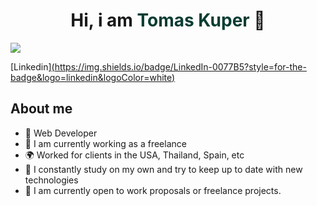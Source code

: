 <div align="center">
<h1 align="center">Hi, i am <span style="color: #0a3d33;"> Tomas Kuper </span>👋</h1>
</div>
<img src="https://media.licdn.com/dms/image/D4D16AQE-HWZlkNTbdQ/profile-displaybackgroundimage-shrink_350_1400/0/1712677600550?e=1718236800&v=beta&t=xedgR2yif2g27seLs9lZNSzeNHnb9YTd0C1bhL3Y0GY">

[Linkedin][(https://img.shields.io/badge/LinkedIn-0077B5?style=for-the-badge&logo=linkedin&logoColor=white)](https://www.linkedin.com/in/tomas-kuperman-19a5611b0/)

## About me
 
- 📲 Web Developer
- 🔭 I am currently working as a freelance
- 🌍 Worked for clients in the USA, Thailand, Spain, etc
- 🌱 I constantly study on my own and try to keep up to date with new technologies
- 💼 I am currently open to work proposals or freelance projects.
  
